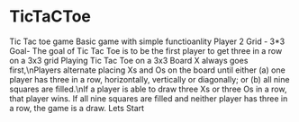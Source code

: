 # TicTaCToe
Tic Tac toe game 
Basic game with simple functioanlity
Player 2
Grid - 3*3 
Goal- The goal of Tic Tac Toe is to be the first player to get three in a row on a 3x3 grid 
Playing Tic Tac Toe on a 3x3 Board
X always goes first,\nPlayers alternate placing Xs and Os on the board until either (a) one player has three in a row, horizontally, vertically or diagonally; or (b) all nine squares are filled.\nIf a player is able to draw three Xs or three Os in a row, that player wins.
If all nine squares are filled and neither player has three in a row, the game is a draw.
Lets Start
